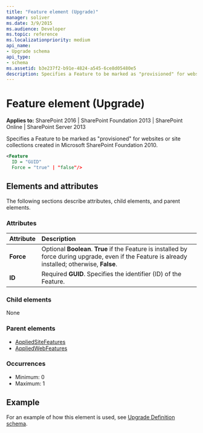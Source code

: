 ```yaml
---
title: "Feature element (Upgrade)"
manager: soliver
ms.date: 3/9/2015
ms.audience: Developer
ms.topic: reference
ms.localizationpriority: medium
api_name:
- Upgrade schema
api_type:
- schema
ms.assetid: b3e237f2-b91e-4824-a545-6ce8d05480e5
description: Specifies a Feature to be marked as "provisioned" for websites or site collections created in Microsoft SharePoint Foundation 2010.
---
```


# Feature element (Upgrade)

**Applies to:** SharePoint 2016 | SharePoint Foundation 2013 | SharePoint Online | SharePoint Server 2013

Specifies a Feature to be marked as "provisioned" for websites or site collections created in Microsoft SharePoint Foundation 2010.

```XML
<Feature
  ID = "GUID"
  Force = "true" | "false"/>
```

## Elements and attributes

The following sections describe attributes, child elements, and parent elements.

### Attributes

|**Attribute**|**Description**|
|:-----|:-----|
|**Force** <br/> |Optional **Boolean**. **True** if the Feature is installed by force during upgrade, even if the Feature is already installed; otherwise, **False**.  <br/> |
|**ID** <br/> |Required **GUID**. Specifies the identifier (ID) of the Feature.  <br/> |

### Child elements

None

### Parent elements

- [AppliedSiteFeatures](appliedsitefeatures-element-upgrade.md)
- [AppliedWebFeatures](appliedwebfeatures-element-upgrade.md)

### Occurrences

- Minimum: 0
- Maximum: 1

## Example

For an example of how this element is used, see [Upgrade Definition schema](upgrade-definition-schema.md).
